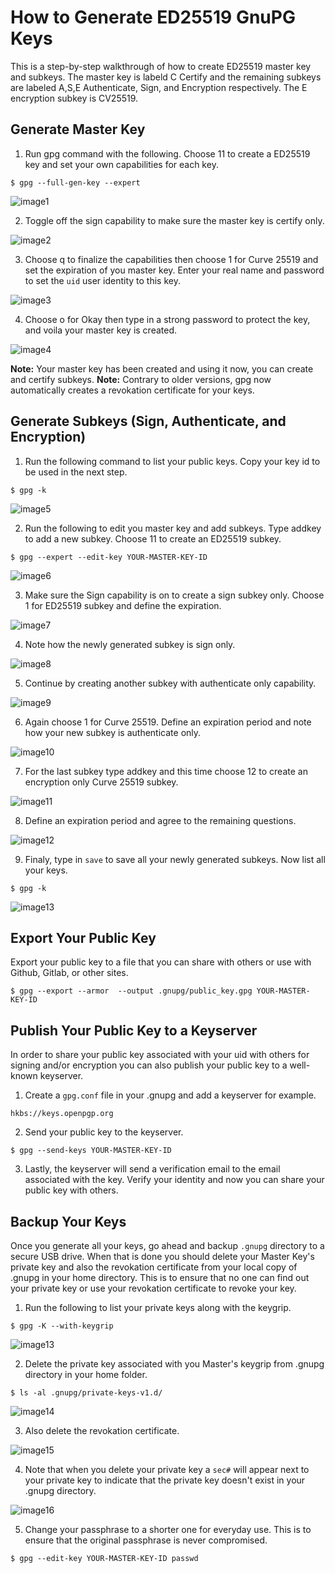# How to Generate ED25519 GnuPG Keys

This is a step-by-step walkthrough of how to create ED25519 master key and
subkeys. The master key is labeld C Certify and the remaining subkeys are
labeled A,S,E Authenticate, Sign, and Encryption respectively. The E encryption
subkey is CV25519.

## Generate Master Key

1. Run gpg command with the following. Choose 11 to create a ED25519 key and set
   your own capabilities for each key.
```
$ gpg --full-gen-key --expert
```
![image1](images/2022-05-21_01-25.png)

2. Toggle off the sign capability to make sure the master key is certify only.

![image2](images/2022-05-21_01-32.png)

3. Choose q to finalize the capabilities then choose 1 for Curve 25519 and set
   the expiration of you master key. Enter your real name and password to set
   the `uid` user identity to this key.

![image3](images/2022-05-21_01-37.png)

4. Choose o for Okay then type in a strong password to protect the key, and
   voila your master key is created.

![image4](images/2022-05-21_01-39.png)

**Note:** Your master key has been created and using it now, you can create and
certify subkeys.
**Note:** Contrary to older versions, gpg now automatically creates a revokation
certificate for your keys.

## Generate Subkeys (Sign, Authenticate, and Encryption)

1. Run the following command to list your public keys. Copy your key id to be
   used in the next step.
```
$ gpg -k
```

![image5](images/2022-05-21_02-43.png)

2. Run the following to edit you master key and add subkeys. Type addkey to add
   a new subkey. Choose 11 to create an ED25519 subkey.
```
$ gpg --expert --edit-key YOUR-MASTER-KEY-ID
```

![image6](images/2022-05-21_02-45.png)

3. Make sure the Sign capability is on to create a sign subkey only. Choose 1
   for ED25519 subkey and define the expiration.

![image7](images/2022-05-21_02-49.png)

4. Note how the newly generated subkey is sign only.

![image8](images/2022-05-21_02-55.png)

5. Continue by creating another subkey with authenticate only capability.

![image9](images/2022-05-21_03-01.png)

6. Again choose 1 for Curve 25519. Define an expiration period and note how your
   new subkey is authenticate only.

![image10](images/2022-05-21_03-07.png)

7. For the last subkey type addkey and this time choose 12 to create an
   encryption only Curve 25519 subkey.

![image11](images/2022-05-21_03-23.png)

8. Define an expiration period and agree to the remaining questions.

![image12](images/2022-05-21_03-27.png)

9. Finaly, type in `save` to save all your newly generated subkeys. Now list
    all your keys.
```
$ gpg -k
```

![image13](images/2022-05-21_03-30.png)

## Export Your Public Key

Export your public key to a file that you can share with others or use with
Github, Gitlab, or other sites.
```
$ gpg --export --armor  --output .gnupg/public_key.gpg YOUR-MASTER-KEY-ID
```

## Publish Your Public Key to a Keyserver

In order to share your public key associated with your uid with others for
signing and/or encryption you can also publish your public key to a well-known
keyserver.

1. Create a `gpg.conf` file in your .gnupg and add a keyserver for example.
```
hkbs://keys.openpgp.org
```

2. Send your public key to the keyserver.
```
$ gpg --send-keys YOUR-MASTER-KEY-ID
```

3. Lastly, the keyserver will send a verification email to the email associated
   with the key. Verify your identity and now you can share your public key with
   others.

## Backup Your Keys

Once you generate all your keys, go ahead and backup `.gnupg` directory to a
secure USB drive. When that is done you should delete your Master Key's private
key and also the revokation certificate from your local copy of .gnupg in your
home directory. This is to ensure that no one can find out your private key or
use your revokation certificate to revoke your key.

1. Run the following to list your private keys along with the keygrip.
```
$ gpg -K --with-keygrip
```

![image13](images/2022-05-21_05-07.png)

2. Delete the private key associated with you Master's keygrip from .gnupg
directory in your home folder.
```
$ ls -al .gnupg/private-keys-v1.d/
```

![image14](images/2022-05-21_05-50.png)

3. Also delete the revokation certificate.

![image15](images/2022-05-21_05-54.png)

4. Note that when you delete your private key a `sec#` will appear next to your
   private key to indicate that the private key doesn't exist in your .gnupg
   directory.

![image16](images/2022-05-21_06-28.png)

5. Change your passphrase to a shorter one for everyday use. This is to ensure
   that the original passphrase is never compromised.
```
$ gpg --edit-key YOUR-MASTER-KEY-ID passwd
```
